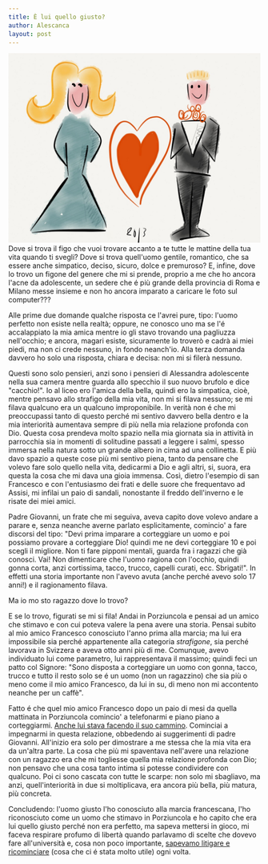 ```yaml
---
title: È lui quello giusto?
author: Alescanca
layout: post
---
```


<img src="/img/posts/lui-quello-giusto.jpg" width="520px">
<!-- INIZIO -->
Dove si trova il figo che vuoi trovare accanto a te tutte le mattine della tua vita quando ti svegli? Dove si trova quell'uomo gentile, romantico, che sa essere anche simpatico, deciso, sicuro, dolce e premuroso? 
<!-- FINE -->
E, infine, dove lo trovo un figone del genere che mi si prende, proprio a me che ho ancora l'acne da adolescente, un sedere che é più grande della provincia di Roma e Milano messe insieme e non ho ancora imparato a caricare le foto sul computer??? 

Alle prime due domande qualche risposta ce l'avrei pure, tipo: l'uomo perfetto non esiste nella realtà; oppure, ne conosco uno ma se l'é accalappiato la mia amica mentre io gli stavo trovando una pagliuzza nell'occhio; e ancora, magari esiste, sicuramente lo troverò e cadrà ai miei piedi, ma non ci crede nessuno, in fondo neanch'io. Alla terza domanda davvero ho solo una risposta, chiara e decisa: non mi si filerà nessuno.

Questi sono solo pensieri, anzi sono i pensieri di Alessandra adolescente nella sua camera mentre guarda allo specchio il suo nuovo brufolo e dice "cacchio!". Io al liceo ero l'amica della bella, quindi ero la simpatica, cioè, mentre pensavo allo strafigo della mia vita, non mi si filava nessuno; se mi filava qualcuno era un qualcuno improponibile. In verità non é che mi preoccupassi tanto di questo perché mi sentivo davvero bella dentro e la mia interiorità aumentava sempre di più nella mia relazione profonda con Dio. Questa cosa prendeva molto spazio nella mia giornata sia in attività in parrocchia sia in momenti di solitudine passati a leggere i salmi, spesso immersa nella natura sotto un grande albero in cima ad una collinetta. E più davo spazio a queste cose più mi sentivo piena, tanto da pensare che volevo fare solo quello nella vita, dedicarmi a Dio e agli altri, si, suora, era questa la cosa che mi dava una gioia immensa. Così, dietro l'esempio di san Francesco e con l'entusiasmo dei frati e delle suore che frequentavo ad Assisi, mi infilai un paio di sandali, nonostante il freddo dell'inverno e le risate dei miei amici.

Padre Giovanni, un frate che mi seguiva, aveva capito dove volevo andare a parare e, senza neanche averne parlato esplicitamente, comincio' a fare discorsi del tipo: "Devi prima imparare a corteggiare un uomo e poi possiamo provare a corteggiare Dio! quindi me ne devi corteggiare 10 e poi scegli il migliore. Non ti fare pipponi mentali, guarda fra i ragazzi che già conosci. Vai! Non dimenticare che l'uomo ragiona con l'occhio, quindi gonna corta, anzi cortissima, tacco, trucco, capelli curati, ecc. Sbrigati!".
In effetti una storia importante non l'avevo avuta (anche perché avevo solo 17 anni!) e il ragionamento filava.

Ma io mo sto ragazzo dove lo trovo?

E se lo trovo, figurati se mi si fila! Andai in Porziuncola e pensai ad un amico che stimavo e con cui poteva valere la pena avere una storia. Pensai subito al mio amico Francesco conosciuto l'anno prima alla marcia; ma lui era impossibile sia perché appartenente alla categoria *strafigone*, sia perché lavorava in Svizzera e aveva otto anni più di me. Comunque, avevo individuato lui come parametro, lui rappresentava il massimo; quindi feci un patto col Signore: "Sono disposta a corteggiare un uomo con gonna, tacco, trucco e tutto il resto solo se é un uomo (non un ragazzino) che sia più o meno come il mio amico Francesco, da lui in su, di meno non mi accontento neanche per un caffè".

Fatto é che quel mio amico Francesco dopo un paio di mesi da quella mattinata in Porziuncola comincio' a telefonarmi e piano piano a corteggiarmi. [Anche lui stava facendo il suo cammino](/2013/04/20/la-donna-della-mia-vita.html).
Cominciai a impegnarmi in questa relazione, obbedendo ai suggerimenti di padre Giovanni. All'inizio era solo per dimostrare a me stessa che la mia vita era da un'altra parte. La cosa che più mi spaventava nell'avere una relazione con un ragazzo era che mi togliesse quella mia relazione profonda con Dio; non pensavo che una cosa tanto intima si potesse condividere con qualcuno. Poi ci sono cascata con tutte le scarpe: non solo mi sbagliavo, ma anzi, quell'interiorità in due si moltiplicava, era ancora più bella, più matura, più concreta.

Concludendo: l'uomo giusto l'ho conosciuto alla marcia francescana, l'ho riconosciuto come un uomo che stimavo in Porziuncola e ho capito che era lui quello giusto perché non era perfetto, ma sapeva mettersi in gioco, mi faceva respirare profumo di libertà quando parlavamo di scelte che dovevo fare all'università e, cosa non poco importante, [sapevamo litigare e ricominciare](/2013/04/10/raggione-ciaveva.html) (cosa che ci é stata molto utile) ogni volta.

